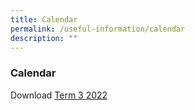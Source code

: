 ```yaml
---
title: Calendar
permalink: /useful-information/calendar
description: ""
---
```


### Calendar

Download [Term 3 2022](/files/calendar.pdf)
